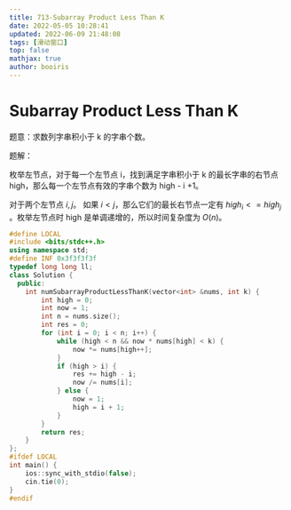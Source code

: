 ```yaml
---
title: 713-Subarray Product Less Than K 
date: 2022-05-05 10:28:41 
updated: 2022-06-09 21:48:08
tags: [滑动窗口] 
top: false
mathjax: true
author: booiris
---
```


# Subarray Product Less Than K

题意：求数列字串积小于 k 的字串个数。

题解：

枚举左节点，对于每一个左节点 i，找到满足字串积小于 k 的最长字串的右节点 high，那么每一个左节点有效的字串个数为 high - i +1。

对于两个左节点 $i , j$。 如果 $i<j$，那么它们的最长右节点一定有  $high_i <= high_j$ 。枚举左节点时 high 是单调递增的，所以时间复杂度为 $O(n)$。

```cpp
#define LOCAL
#include <bits/stdc++.h>
using namespace std;
#define INF 0x3f3f3f3f
typedef long long ll;
class Solution {
  public:
    int numSubarrayProductLessThanK(vector<int> &nums, int k) {
        int high = 0;
        int now = 1;
        int n = nums.size();
        int res = 0;
        for (int i = 0; i < n; i++) {
            while (high < n && now * nums[high] < k) {
                now *= nums[high++];
            }
            if (high > i) {
                res += high - i;
                now /= nums[i];
            } else {
                now = 1;
                high = i + 1;
            }
        }
        return res;
    }
};
#ifdef LOCAL
int main() {
    ios::sync_with_stdio(false);
    cin.tie(0);
}
#endif
```
